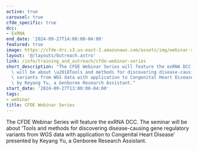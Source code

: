 ```yaml
---
active: true
carousel: true
cfde_specific: true
dcc:
- ExRNA
end_date: '2024-09-27T14:00:00-04:00'
featured: true
image: https://cfde-drc.s3.us-east-2.amazonaws.com/assets/img/webinar-sep-2024.png
layout: '@/layouts/Outreach.astro'
link: /info/training_and_outreach/cfde-webinar-series
short_description: "The CFDE Webinar Series will feature the exRNA DCC. The seminar\
  \ will be about \u2018Tools and methods for discovering disease-causing gene regulatory\
  \ variants from WGS data with application to Congenital Heart Disease\u2019 presented\
  \ by Keyang Yu, a Genboree Research Assistant."
start_date: '2024-09-27T13:00:00-04:00'
tags: 
- webinar
title: CFDE Webinar Series
---
```

The CFDE Webinar Series will feature the exRNA DCC. The seminar will be about ‘Tools and methods for discovering disease-causing gene regulatory variants from WGS data with application to Congenital Heart Disease’ presented by Keyang Yu, a Genboree Research Assistant.